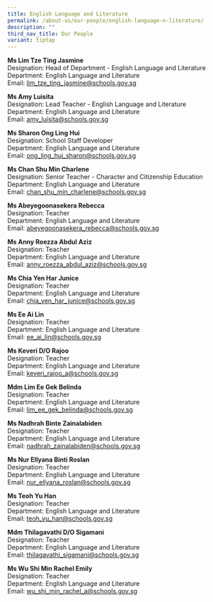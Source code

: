 ```yaml
---
title: English Language and Literature
permalink: /about-us/our-people/english-language-n-literature/
description: ""
third_nav_title: Our People
variant: tiptap
---
```

<p><strong>Ms Lim Tze Ting Jasmine</strong>
<br>Designation: Head of Department - English Language and Literature
<br>Department: English Language and Literature
<br>Email: <a href="mailto:lim_tze_ting_jasmine@schools.gov.sg" rel="noopener noreferrer nofollow" target="_blank">lim_tze_ting_jasmine@schools.gov.sg</a>
</p>
<p><strong>Ms Amy Luisita</strong>
<br>Designation: Lead Teacher - English Language and Literature
<br>Department: English Language and Literature
<br>Email: <a href="mailto:amy_luisita@schools.gov.sg" rel="noopener noreferrer nofollow" target="_blank">amy_luisita@schools.gov.sg</a>
</p>
<p><strong>Ms Sharon Ong Ling Hui</strong>
<br>Designation: School Staff Developer
<br>Department: English Language and Literature
<br>Email: <a href="mailto:ong_ling_hui_sharon@schools.gov.sg" rel="noopener noreferrer nofollow" target="_blank">ong_ling_hui_sharon@schools.gov.sg</a>
</p>
<p><strong>Ms Chan Shu Min Charlene</strong>
<br>Designation: Senior Teacher - Character and Citizenship Education
<br>Department: English Language and Literature
<br>Email: <a href="mailto:chan_shu_min_charlene@schools.gov.sg" rel="noopener noreferrer nofollow" target="_blank">chan_shu_min_charlene@schools.gov.sg</a>
</p>
<p><strong>Ms Abeyegoonasekera Rebecca</strong>
<br>Designation: Teacher
<br>Department: English Language and Literature
<br>Email: <a href="mailto:abeyegoonasekera_rebecca@schools.gov.sg" rel="noopener noreferrer nofollow" target="_blank">abeyegoonasekera_rebecca@schools.gov.sg</a>
</p>
<p><strong>Ms Anny Roezza Abdul Aziz</strong>
<br>Designation: Teacher
<br>Department: English Language and Literature
<br>Email: <a href="mailto:anny_roezza_abdul_aziz@schools.gov.sg" rel="noopener noreferrer nofollow" target="_blank">anny_roezza_abdul_aziz@schools.gov.sg</a>
</p>
<p><strong>Ms Chia Yen Har Junice</strong>
<br>Designation: Teacher
<br>Department: English Language and Literature
<br>Email: <a href="mailto:chia_yen_har_junice@schools.gov.sg" rel="noopener noreferrer nofollow" target="_blank">chia_yen_har_junice@schools.gov.sg</a>
</p>
<p><strong>Ms Ee Ai Lin</strong>
<br>Designation: Teacher
<br>Department: English Language and Literature
<br>Email: <a href="mailto:ee_ai_lin@schools.gov.sg" rel="noopener noreferrer nofollow" target="_blank">ee_ai_lin@schools.gov.sg</a>
</p>
<p><strong>Ms Keveri D/O Rajoo</strong>
<br>Designation: Teacher
<br>Department: English Language and Literature
<br>Email: <a href="mailto:keveri_rajoo_a@schools.gov.sg" rel="noopener noreferrer nofollow" target="_blank">keveri_rajoo_a@schools.gov.sg</a>
</p>
<p><strong>Mdm Lim Ee Gek Belinda</strong>
<br>Designation: Teacher
<br>Department: English Language and Literature
<br>Email: <a href="mailto:lim_ee_gek_belinda@schools.gov.sg" rel="noopener noreferrer nofollow" target="_blank">lim_ee_gek_belinda@schools.gov.sg</a>
</p>
<p><strong>Ms Nadhrah Binte Zainalabiden</strong>
<br>Designation: Teacher
<br>Department: English Language and Literature
<br>Email: <a href="mailto:nadhrah_zainalabiden@schools.gov.sg" rel="noopener noreferrer nofollow" target="_blank">nadhrah_zainalabiden@schools.gov.sg</a>
</p>
<p><strong>Ms Nur Ellyana Binti Roslan</strong>
<br>Designation: Teacher
<br>Department: English Language and Literature
<br>Email: <a href="mailto:nur_ellyana_roslan@schools.gov.sg" rel="noopener noreferrer nofollow" target="_blank">nur_ellyana_roslan@schools.gov.sg</a>
</p>
<p><strong>Ms Teoh Yu Han</strong>
<br>Designation: Teacher
<br>Department: English Language and Literature
<br>Email: <a href="mailto:teoh_yu_han@schools.gov.sg" rel="noopener noreferrer nofollow" target="_blank">teoh_yu_han@schools.gov.sg</a>
</p>
<p><strong>Mdm Thilagavathi D/O Sigamani</strong>
<br>Designation: Teacher
<br>Department: English Language and Literature
<br>Email: <a href="mailto:thilagavathi_sigamani@schools.gov.sg" rel="noopener noreferrer nofollow" target="_blank">thilagavathi_sigamani@schools.gov.sg</a>
</p>
<p><strong>Ms Wu Shi Min Rachel Emily</strong>
<br>Designation: Teacher
<br>Department: English Language and Literature
<br>Email: <a href="mailto:wu_shi_min_rachel_a@schools.gov.sg" rel="noopener noreferrer nofollow" target="_blank">wu_shi_min_rachel_a@schools.gov.sg</a>
</p>